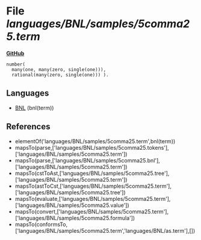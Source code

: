 # File _languages/BNL/samples/5comma25.term_
**[GitHub](https://github.com/softlang/yas/blob/master/languages/BNL/samples/5comma25.term)**
```
number(
  many(one, many(zero, single(one))),
  rational(many(zero, single(one))) ).
```

## Languages
* [BNL](../languages/BNL.md) (bnl(term))

## References
* elementOf('languages/BNL/samples/5comma25.term',bnl(term))
* mapsTo(parse,['languages/BNL/samples/5comma25.tokens'],['languages/BNL/samples/5comma25.term'])
* mapsTo(parse,['languages/BNL/samples/5comma25.bnl'],['languages/BNL/samples/5comma25.term'])
* mapsTo(cstToAst,['languages/BNL/samples/5comma25.tree'],['languages/BNL/samples/5comma25.term'])
* mapsTo(astToCst,['languages/BNL/samples/5comma25.term'],['languages/BNL/samples/5comma25.tree'])
* mapsTo(evaluate,['languages/BNL/samples/5comma25.term'],['languages/BNL/samples/5comma25.value'])
* mapsTo(convert,['languages/BNL/samples/5comma25.term'],['languages/BNL/samples/5comma25.formula'])
* mapsTo(conformsTo,['languages/BNL/samples/5comma25.term','languages/BNL/as.term'],[])
